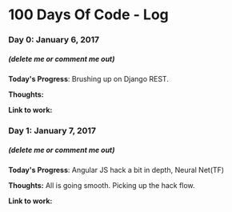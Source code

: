 # 100 Days Of Code - Log

### Day 0: January 6, 2017 
##### (delete me or comment me out)

**Today's Progress**: Brushing up on Django REST.

**Thoughts:**

**Link to work:**

### Day 1: January 7, 2017 
##### (delete me or comment me out)

**Today's Progress**: Angular JS hack a bit in depth, Neural Net(TF)

**Thoughts:** All is going smooth. Picking up the hack flow.

**Link to work:**
